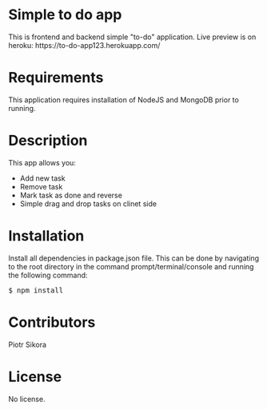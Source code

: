 <h1>Simple to do app</h1>
This is frontend and backend simple "to-do" application. Live preview is on heroku: https://to-do-app123.herokuapp.com/

<h1>Requirements</h1>
This application requires installation of NodeJS and MongoDB prior to running.

<h1>Description</h1>

This app allows you:
<ul>
  <li>Add new task</li>
  <li>Remove task</li>
  <li>Mark task as done and reverse</li>
  <li>Simple drag and drop tasks on clinet side</li>
</ul>

<h1>Installation</h1>

Install all dependencies in package.json file. This can be done by navigating to the root directory in the command prompt/terminal/console and running the following command:
<pre>$ npm install</pre>

<h1>Contributors</h1>

Piotr Sikora

<h1>License</h1>

No license.
